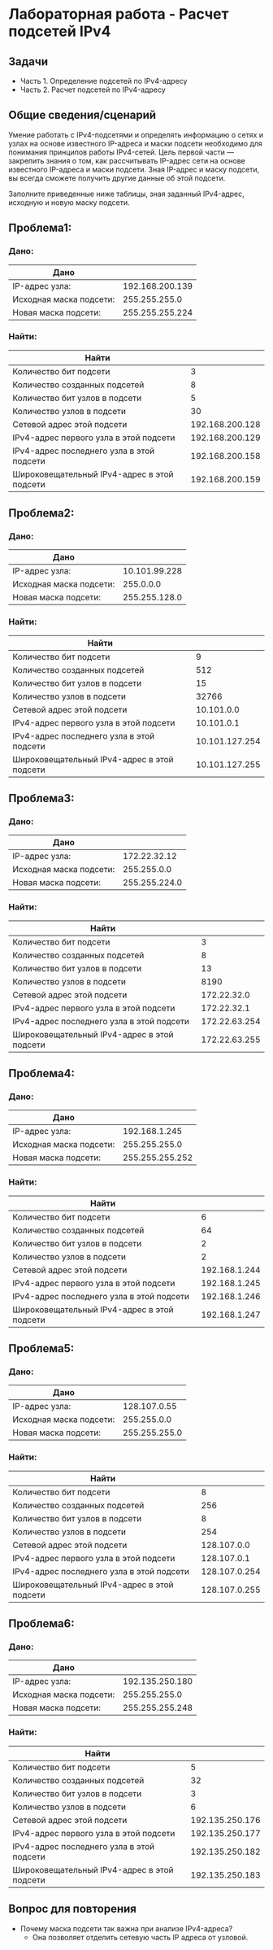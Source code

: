 # Лабораторная работа - Расчет подсетей IPv4

## Задачи
- Часть 1. Определение подсетей по IPv4-адресу
- Часть 2. Расчет подсетей по IPv4-адресу

## Общие сведения/сценарий
Умение работать с IPv4-подсетями и определять информацию о сетях и узлах на основе известного IP-адреса и маски подсети необходимо для понимания принципов работы IPv4-сетей. Цель первой части — закрепить знания о том, как рассчитывать IP-адрес сети на основе известного IP-адреса и маски подсети. Зная IP-адрес и маску подсети, вы всегда сможете получить другие данные об этой подсети.

Заполните приведенные ниже таблицы, зная заданный IPv4-адрес, исходную и новую маску подсети.

## Проблема1:

### Дано:
|        Дано               |                   |
| ------------------------- |------------------ |
| IP-адрес узла:	        | 192.168.200.139   |
| Исходная маска подсети:	| 255.255.255.0     |
| Новая маска подсети:	    | 255.255.255.224   |

### Найти:
|              Найти                            |                |
| -------------------------                     |--------------- |
| Количество бит подсети	                    | 3              |
| Количество созданных подсетей	                | 8              |
| Количество бит узлов в подсети	            | 5              |
| Количество узлов в подсети	                | 30             |
| Сетевой адрес этой подсети	                | 192.168.200.128|
| IPv4-адрес первого узла в этой подсети	    | 192.168.200.129|
| IPv4-адрес последнего узла в этой подсети	    | 192.168.200.158|
| Широковещательный IPv4-адрес в этой подсети	| 192.168.200.159|

## Проблема2:

### Дано:
|        Дано                   |               |
| -------------------------     |---------------|
| IP-адрес узла:	            | 10.101.99.228 |
| Исходная маска подсети:	    | 255.0.0.0     |
| Новая маска подсети:	        | 255.255.128.0 |

### Найти:
|              Найти                            |                |
| -------------------------                     |--------------- |
| Количество бит подсети	                    | 9              |
| Количество созданных подсетей	                | 512            |
| Количество бит узлов в подсети	            | 15             |
| Количество узлов в подсети	                | 32766          |
| Сетевой адрес этой подсети	                | 10.101.0.0     |
| IPv4-адрес первого узла в этой подсети	    | 10.101.0.1     |
| IPv4-адрес последнего узла в этой подсети	    | 10.101.127.254 |
| Широковещательный IPv4-адрес в этой подсети	| 10.101.127.255 |

## Проблема3:
### Дано:
|        Дано               |               |
| ------------------------- |-------------- |
| IP-адрес узла:	        | 172.22.32.12  |
| Исходная маска подсети:	| 255.255.0.0   |
| Новая маска подсети:	    | 255.255.224.0 |

### Найти:
|              Найти                            |               |
| -------------------------                     |---------------|
| Количество бит подсети	                    | 3             |
| Количество созданных подсетей	                | 8             |
| Количество бит узлов в подсети	            | 13            |
| Количество узлов в подсети	                | 8190          |
| Сетевой адрес этой подсети	                | 172.22.32.0    |
| IPv4-адрес первого узла в этой подсети	    | 172.22.32.1    |
| IPv4-адрес последнего узла в этой подсети	    | 172.22.63.254 |
| Широковещательный IPv4-адрес в этой подсети	| 172.22.63.255 |

## Проблема4:
### Дано:
|        Дано               |                   |
| ------------------------- |------------------ |
| IP-адрес узла:	        | 192.168.1.245     |
| Исходная маска подсети:	| 255.255.255.0     |
| Новая маска подсети:	    | 255.255.255.252   |

### Найти:
|              Найти                            |               |
| -------------------------                     |---------------|
| Количество бит подсети	                    | 6             |
| Количество созданных подсетей	                | 64            |
| Количество бит узлов в подсети	            | 2             |
| Количество узлов в подсети	                | 2             |
| Сетевой адрес этой подсети	                | 192.168.1.244 |
| IPv4-адрес первого узла в этой подсети	    | 192.168.1.245 |
| IPv4-адрес последнего узла в этой подсети	    | 192.168.1.246 |
| Широковещательный IPv4-адрес в этой подсети	| 192.168.1.247 |

## Проблема5:
### Дано:
|        Дано               |                   |
| ------------------------- |------------------ |
| IP-адрес узла:	        | 128.107.0.55      |
| Исходная маска подсети:	| 255.255.0.0       |
| Новая маска подсети:	    | 255.255.255.0     |

### Найти:
|              Найти                            |               |
| -------------------------                     |---------------|
| Количество бит подсети	                    | 8             |
| Количество созданных подсетей	                | 256           |
| Количество бит узлов в подсети	            | 8             |
| Количество узлов в подсети	                | 254           |
| Сетевой адрес этой подсети	                | 128.107.0.0   |
| IPv4-адрес первого узла в этой подсети	    | 128.107.0.1   |
| IPv4-адрес последнего узла в этой подсети	    | 128.107.0.254 |
| Широковещательный IPv4-адрес в этой подсети	| 128.107.0.255 |

## Проблема6:
### Дано:
|        Дано               |                   |
| ------------------------- |------------------ |
| IP-адрес узла:	        | 192.135.250.180   |
| Исходная маска подсети:	| 255.255.255.0     |
| Новая маска подсети:	    | 255.255.255.248   |

### Найти:
|              Найти                            |                 |
| -------------------------                     | --------------- |
| Количество бит подсети	                    | 5               |
| Количество созданных подсетей	                | 32              |
| Количество бит узлов в подсети	            | 3               |
| Количество узлов в подсети	                | 6               |
| Сетевой адрес этой подсети	                | 192.135.250.176 |
| IPv4-адрес первого узла в этой подсети	    | 192.135.250.177 |
| IPv4-адрес последнего узла в этой подсети	    | 192.135.250.182 |
| Широковещательный IPv4-адрес в этой подсети	| 192.135.250.183 |

## Вопрос для повторения
- Почему маска подсети так важна при анализе IPv4-адреса?
    - Она позволяет отделить сетевую часть IP адреса от узловой.

